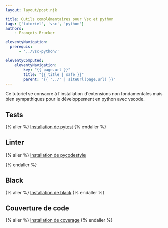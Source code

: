 ```yaml
---
layout: layout/post.njk

title: Outils complémentaires pour Vsc et python
tags: ['tutoriel', 'vsc', 'python']
authors: 
    - François Brucker

eleventyNavigation:
  prerequis:
      - '../vsc-python/'

eleventyComputed:
    eleventyNavigation:
        key: "{{ page.url }}"
        title: "{{ title | safe }}"
        parent: "{{ '../' | siteUrl(page.url) }}"
---
```


<!-- début résumé -->

Ce tutoriel se consacre à l'installation d'extensions non fondamentales mais bien sympathiques pour le développement en python avec vscode.

<!-- fin résumé -->

## <span id="pytest"></span> Tests

{% aller %}
[Installation de pytest](pytest)
{% endaller %}

## <span id="pycodestyle"></span> Linter

{% aller %}
[Installation de pycodestyle](pycodestyle)

{% endaller %}

## <span id="black"></span> Black

{% aller %}
[Installation de black](black)
{% endaller %}

## <span id="code-coverage"></span> Couverture de code

{% aller %}
[Installation de coverage](code-coverage)
{% endaller %}
